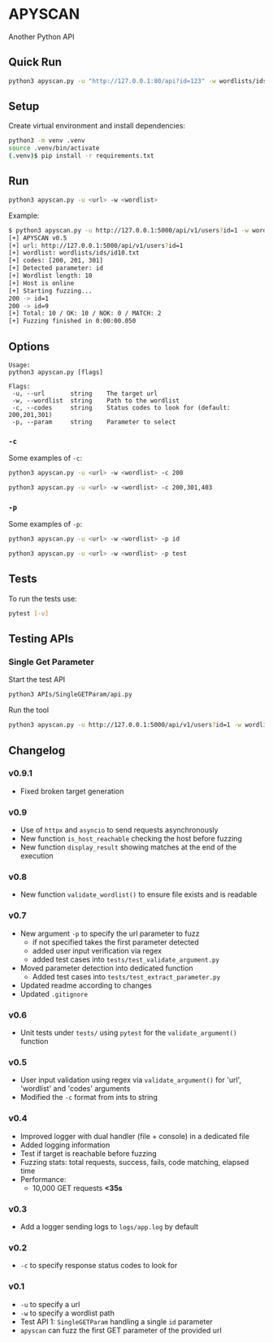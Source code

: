 # APYSCAN

Another Python API

## Quick Run

```bash
python3 apyscan.py -u "http://127.0.0.1:80/api?id=123" -w wordlists/ids/id100.txt
```

## Setup

Create virtual environment and install dependencies:

```bash
python3 -m venv .venv
source .venv/bin/activate
(.venv)$ pip install -r requirements.txt
```

## Run

```bash
python3 apyscan.py -u <url> -w <wordlist>
```

Example:

```bash
$ python3 apyscan.py -u http://127.0.0.1:5000/api/v1/users?id=1 -w wordlists/ids/id10.txt
[+] APYSCAN v0.5
[+] url: http://127.0.0.1:5000/api/v1/users?id=1
[+] wordlist: wordlists/ids/id10.txt
[+] codes: [200, 201, 301]
[+] Detected parameter: id
[+] Wordlist length: 10
[+] Host is online
[+] Starting fuzzing...
200 -> id=1
200 -> id=9
[+] Total: 10 / OK: 10 / NOK: 0 / MATCH: 2
[+] Fuzzing finished in 0:00:00.050
```

## Options

```text
Usage:
python3 apyscan.py [flags]

Flags:
 -u, --url       string    The target url
 -w, --wordlist  string    Path to the wordlist
 -c, --codes     string    Status codes to look for (default: 200,201,301)
 -p, --param     string    Parameter to select
```

### `-c`

Some examples of `-c`:

```bash
python3 apyscan.py -u <url> -w <wordlist> -c 200
```

```bash
python3 apyscan.py -u <url> -w <wordlist> -c 200,301,403
```

### `-p`

Some examples of `-p`:

```bash
python3 apyscan.py -u <url> -w <wordlist> -p id
```

```bash
python3 apyscan.py -u <url> -w <wordlist> -p test
```

## Tests

To run the tests use:

```bash
pytest [-v]
```

## Testing APIs

### Single Get Parameter

Start the test API

```bash
python3 APIs/SingleGETParam/api.py
```

Run the tool

```bash
python3 apyscan.py -u http://127.0.0.1:5000/api/v1/users?id=1 -w wordlists/ids/id1000.txt
```

## Changelog

### v0.9.1

- Fixed broken target generation

### v0.9

- Use of `httpx` and `asyncio` to send requests asynchronously
- New function `is_host_reachable` checking the host before fuzzing
- New function `display_result` showing matches at the end of the execution

### v0.8

- New function `validate_wordlist()` to ensure file exists and is readable

### v0.7

- New argument `-p` to specify the url parameter to fuzz
  - if not specified takes the first parameter detected
  - added user input verification via regex
  - added test cases into `tests/test_validate_argument.py`
- Moved parameter detection into dedicated function
  - Added test cases into `tests/test_extract_parameter.py`
- Updated readme according to changes
- Updated `.gitignore`

### v0.6

- Unit tests under `tests/` using `pytest` for the `validate_argument()` function

### v0.5

- User input validation using regex via `validate_argument()` for 'url', 'wordlist' and 'codes' arguments
- Modified the `-c` format from ints to string

### v0.4

- Improved logger with dual handler (file + console) in a dedicated file
- Added logging information
- Test if target is reachable before fuzzing
- Fuzzing stats: total requests, success, fails, code matching, elapsed time
- Performance:
  - 10,000 GET requests **<35s**

### v0.3

- Add a logger sending logs to `logs/app.log` by default

### v0.2

- `-c` to specify response status codes to look for

### v0.1

- `-u` to specify a url
- `-w` to specify a wordlist path
- Test API 1: `SingleGETParam` handling a single `id` parameter
- `apyscan` can fuzz the first GET parameter of the provided url
